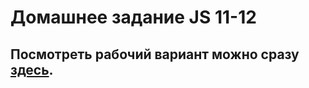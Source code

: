 # Домашнее задание JS 11-12

<h2>Посмотреть рабочий вариант можно сразу <a href="http://10.skm.pp.ua/js-11-12"><b>здесь</b></a>.</h2>